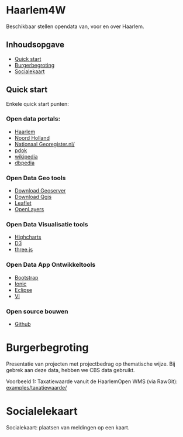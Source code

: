 # Haarlem4W
Beschikbaar stellen opendata van, voor en over Haarlem.



## Inhoudsopgave

* [Quick start](#quick-start)
* [Burgerbegroting](#Burgerbegroting)
* [Socialekaart](#Socialekaart)


## Quick start

Enkele quick start punten:

### Open data portals:
* [Haarlem](https://opendata.haarlem.nl/)
* [Noord Holland](http://www.noord-holland.nl/web/Projecten/NoordHolland-Slimmer/Toolbox-Open-Data.htm)
* [Nationaal Georegister.nl/](http://nationaalgeoregister.nl)
* [pdok](http:/https://www.pdok.nl)
* [wikipedia](https://nl.wikipedia.org/)
* [dbpedia](http://dbpedia.org/page/Haarlem)


### Open Data Geo tools

* [Download Geoserver](geoserver.org/download/)
* [Download Qgis](http://www.qgis.org/)
* [Leaflet](http://leafletjs.com)
* [OpenLayers](http://openlayers.org)

### Open Data Visualisatie tools

* [Highcharts
](http://www.highcharts.com)
* [D3](https://github.com/mbostock/d3/wiki/Gallery)
* [three.js](http://threejs.org)

### Open Data App Ontwikkeltools

* [Bootstrap](http://getbootstrap.com)
* [Ionic](http://ionicframework.com)
* [Eclipse](http://www.eclipse.org/home/index.php)
* [VI](http://www.vim.org)

### Open source bouwen

* [Github](http://github.org)



 
# Burgerbegroting

Presentatie van projecten met projectbedrag op thematische wijze. Bij gebrek aan deze data, hebben we CBS data gebruikt.

Voorbeeld 1: Taxatiewaarde vanuit de HaarlemOpen WMS (via RawGit):
[examples/taxatiewaarde/](https://rawgit.com/2coolmonkeys/Haarlem4W/master/examples/taxatiewaarde/index.html)

# Socialelekaart

Socialekaart: plaatsen van meldingen op een kaart.
